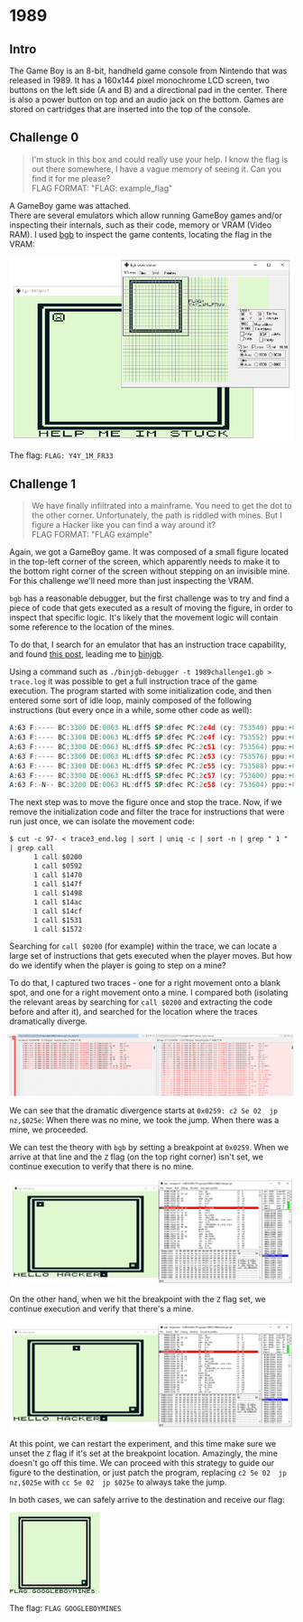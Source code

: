 
# 1989

## Intro

The Game Boy is an 8-bit, handheld game console from Nintendo that was released in 1989. 
It has a 160x144 pixel monochrome LCD screen, two buttons on the left side (A and B) 
and a directional pad in the center. There is also a power button on top and an audio jack 
on the bottom. Games are stored on cartridges that are inserted into the top of the console.

## Challenge 0

> I'm stuck in this box and could really use your help. I know the flag is out there 
> somewhere, I have a vague memory of seeing it. Can you find it for me please?  
> FLAG FORMAT: "FLAG: example_flag"                     

A GameBoy game was attached.  
There are several emulators which allow running GameBoy games and/or inspecting their
internals, such as their code, memory or VRAM (Video RAM). I used
[bgb](https://bgb.bircd.org/) to inspect the game contents, locating the flag in the VRAM:

![](images/1989_0_img1.png)

The flag: `FLAG: Y4Y_1M_FR33`

## Challenge 1

> We have finally infiltrated into a mainframe. You need to get the dot to the other corner. 
> Unfortunately, the path is riddled with mines. But I figure a Hacker like you can find 
> a way around it?  
> FLAG FORMAT: "FLAG example"

Again, we got a GameBoy game. It was composed of a small figure located in the top-left
corner of the screen, which apparently needs to make it to the bottom right corner of the
screen without stepping on an invisible mine. For this challenge we'll need more than
just inspecting the VRAM.

`bgb` has a reasonable debugger, but the first challenge was to try and find a piece of
code that gets executed as a result of moving the figure, in order to inspect that
specific logic. It's likely that the movement logic will contain some reference to the location
of the mines.

To do that, I search for an emulator that has an instruction trace capability, and found
[this post](https://www.reddit.com/r/EmuDev/comments/5v34ql/is_there_a_decent_gameboy_emulator_that_can/),
leading me to [binjgb](https://github.com/binji/binjgb).

Using a command such as `./binjgb-debugger -t 1989challenge1.gb > trace.log` it was possible
to get a full instruction trace of the game execution. The program started with some initialization
code, and then entered some sort of idle loop, mainly composed of the following instructions 
(but every once in a while, some other code as well):

```asm
A:63 F:---- BC:3300 DE:0063 HL:dff5 SP:dfec PC:2c4d (cy: 753540) ppu:+0 |[00]0x2c4d: 18 00     jr +0          
A:63 F:---- BC:3300 DE:0063 HL:dff5 SP:dfec PC:2c4f (cy: 753552) ppu:+0 |[00]0x2c4f: 18 00     jr +0          
A:63 F:---- BC:3300 DE:0063 HL:dff5 SP:dfec PC:2c51 (cy: 753564) ppu:+0 |[00]0x2c51: 18 00     jr +0          
A:63 F:---- BC:3300 DE:0063 HL:dff5 SP:dfec PC:2c53 (cy: 753576) ppu:+0 |[00]0x2c53: 18 00     jr +0          
A:63 F:---- BC:3300 DE:0063 HL:dff5 SP:dfec PC:2c55 (cy: 753588) ppu:+0 |[00]0x2c55: 18 00     jr +0          
A:63 F:---- BC:3300 DE:0063 HL:dff5 SP:dfec PC:2c57 (cy: 753600) ppu:+0 |[00]0x2c57: 05        dec b          
A:63 F:-N-- BC:3200 DE:0063 HL:dff5 SP:dfec PC:2c58 (cy: 753604) ppu:+0 |[00]0x2c58: c2 4d 2c  jp nz,$2c4d    
```

The next step was to move the figure once and stop the trace. 
Now, if we remove the initialization code and filter the trace for instructions that were run
just once, we can isolate the movement code:

```console
$ cut -c 97- < trace3_end.log | sort | uniq -c | sort -n | grep " 1 " | grep call
      1 call $0200     
      1 call $0592     
      1 call $1470     
      1 call $147f     
      1 call $1498     
      1 call $14ac     
      1 call $14cf     
      1 call $1531     
      1 call $1572   
```

Searching for `call $0200` (for example) within the trace, we can locate a large set of 
instructions that gets executed when the player moves. But how do we identify when
the player is going to step on a mine?

To do that, I captured two traces - one for a right movement onto a blank spot, and one
for a right movement onto a mine. I compared both (isolating the relevant areas by searching for `call $0200` and extracting the code before and after it), and searched for the location where the traces dramatically diverge.

![](images/1989_1_img1.png)

We can see that the dramatic divergence starts at `0x0259: c2 5e 02  jp nz,$025e`:
When there was no mine, we took the jump. When there was a mine, we proceeded.

We can test the theory with `bgb` by setting a breakpoint at `0x0259`. When we arrive
at that line and the `Z` flag (on the top right corner) isn't set, we continue execution to verify that there is no mine.

![](images/1989_1_no_bomb.png)

On the other hand, when we hit the breakpoint with the `Z` flag set, we continue execution and verify that there's a mine.

![](images/1989_1_bomb.png)

At this point, we can restart the experiment, and this time make sure we unset
the `Z` flag if it's set at the breakpoint location. Amazingly, the mine doesn't
go off this time. We can proceed with this strategy to guide our figure to the 
destination, or just patch the program, replacing `c2 5e 02  jp nz,$025e` with
`cc 5e 02  jp $025e` to always take the jump.

In both cases, we can safely arrive to the destination and receive our flag:

![](images/1989_1_flag.png)

The flag: `FLAG GOOGLEBOYMINES`